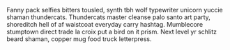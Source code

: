 Fanny pack selfies bitters tousled, synth tbh wolf typewriter unicorn yuccie shaman thundercats. Thundercats master cleanse palo santo art party, shoreditch hell of af waistcoat everyday carry hashtag. Mumblecore stumptown direct trade la croix put a bird on it prism. Next level yr schlitz beard shaman, copper mug food truck letterpress.